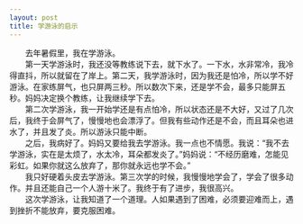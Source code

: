 ```yaml
---
layout: post
title: 学游泳的启示
---
```



　　去年暑假里，我在学游泳。  
　　第一天学游泳时，我还没等教练说下去，就下水了。一下水，水非常冷，我冷得直抖，所以就留在了岸上。第二天，我学游泳时，因为我还是怕冷，所以学不好游泳。在家练屏气，也只屏两三秒。所以数次下来，还是学不会，最多只能屏五秒。妈妈决定换个教练，让我继续学下去。   
　　第二次学游泳，我一开始学还是有点怕冷，所以状态还是不大好，又过了几次后，我终于会屏气了，慢慢地也会漂浮了。但我有些动作还是不会，而且耳朵也进水了，并且发了炎。所以游泳只能中断。  
　　之后，我病好了。妈妈又要给我去学游泳。我一点也不情愿。我说：“我不去学游泳，实在是太烦了，水太冷，耳朵都发炎了。”妈妈说：“不经历磨难，怎能见彩虹。如果你就这么放弃了，那你就永远也学不会。”  
　　我只好硬着头皮去学游泳。第三次学的时候，我慢慢地学会了，学会了很多动作。并且还能自己一个人游十米了。我终于有了进步，我很高兴。  
　　这次学游泳，让我知道了一个道理。人如果遇到了困难，必须要迎难而上，遇到挫折不能放弃，要克服困难。  

